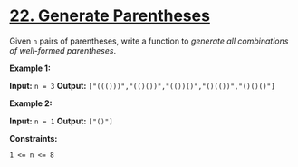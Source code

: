 # [22. Generate Parentheses](https://leetcode.com/problems/generate-parentheses/)

Given `n` pairs of parentheses, write a function to _generate all combinations of well-formed parentheses_.


**Example 1:**

**Input:** `n = 3`
**Output:** `["((()))","(()())","(())()","()(())","()()()"]`


**Example 2:**

**Input:** `n = 1`
**Output:** `["()"]`


**Constraints:**

`1 <= n <= 8`